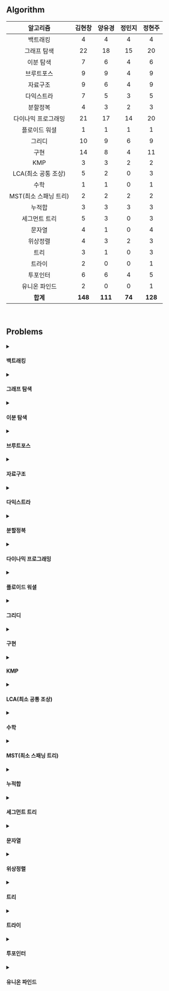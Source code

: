 ## Algorithm
|    알고리즘    | 김현창 | 양유경 | 정민지 | 정현주 |
| :-------------: | :----: | :----: | :----: | :----: |
|백트래킹|4|4|4|4|
|그래프 탐색|22|18|15|20|
|이분 탐색|7|6|4|6|
|브루트포스|9|9|4|9|
|자료구조|9|6|4|9|
|다익스트라|7|5|3|5|
|분할정복|4|3|2|3|
|다이나믹 프로그래밍|21|17|14|20|
|플로이드 워셜|1|1|1|1|
|그리디|10|9|6|9|
|구현|14|8|4|11|
|KMP|3|3|2|2|
|LCA(최소 공통 조상)|5|2|0|3|
|수학|1|1|0|1|
|MST(최소 스패닝 트리)|2|2|2|2|
|누적합|3|3|3|3|
|세그먼트 트리|5|3|0|3|
|문자열|4|1|0|4|
|위상정렬|4|3|2|3|
|트리|3|1|0|3|
|트라이|2|0|0|1|
|투포인터|6|6|4|5|
|유니온 파인드|2|0|0|1|
| **합계** | **148**|**111**|**74**|**128**|

<br>

## Problems
<details>
<summary>

#### 백트래킹

</summary>

    
|    문제    |    제목    | 김현창 | 양유경 | 정민지 | 정현주 |
| :-------------: | :----: | :----: | :----: | :----: | :----: |
|    <a href="http://boj.kr/14888">14888    |     <a href="BackTracking/p14888_연산자끼워넣기">연산자끼워넣기    | ✔ |✔ |✔ |✔ |
|    <a href="http://boj.kr/14889">14889    |     <a href="BackTracking/p14889_스타트와링크">스타트와링크    | ✔ |✔ |✔ |✔ |
|    <a href="http://boj.kr/15661">15661    |     <a href="BackTracking/p15661_링크와스타트">링크와스타트    | ✔ |✔ |✔ |✔ |
|    <a href="http://boj.kr/1759">1759    |     <a href="BackTracking/p1759_암호만들기">암호만들기    | ✔ |✔ |✔ |✔ |
</details>

<details>
<summary>

#### 그래프 탐색

</summary>

    
|    문제    |    제목    | 김현창 | 양유경 | 정민지 | 정현주 |
| :-------------: | :----: | :----: | :----: | :----: | :----: |
|    <a href="http://boj.kr/1012">1012    |     <a href="BFS_DFS/p1012_유기농배추">유기농배추    | ✔ |✔ |✔ |✔ |
|    <a href="http://boj.kr/1189">1189    |     <a href="BFS_DFS/p1189_컴백홈">컴백홈    | ✔ |✔ |✔ |✔ |
|    <a href="http://boj.kr/12851">12851    |     <a href="BFS_DFS/p12851_숨바꼭질2">숨바꼭질2    | ✔ |✔ |✔ |✔ |
|    <a href="http://boj.kr/13549">13549    |     <a href="BFS_DFS/p13549_숨바꼭질3">숨바꼭질3    | ✔ |✔ |✔ |✔ |
|    <a href="http://boj.kr/14502">14502    |     <a href="BFS_DFS/p14502_연구소">연구소    | ✔ |✔ |✔ |✔ |
|    <a href="http://boj.kr/14940">14940    |     <a href="BFS_DFS/p14940_쉬운최단거리">쉬운최단거리    | ✔ |✔ |❌ |✔ |
|    <a href="http://boj.kr/16197">16197    |     <a href="BFS_DFS/p16197_두동전">두동전    | ✔ |✔ |❌ |✔ |
|    <a href="http://boj.kr/16236">16236    |     <a href="BFS_DFS/p16236_아기상어">아기상어    | ✔ |✔ |✔ |✔ |
|    <a href="http://boj.kr/16946">16946    |     <a href="BFS_DFS/p16946_벽부수고이동하기4">벽부수고이동하기4    | ✔ |❌ |❌ |✔ |
|    <a href="http://boj.kr/16953">16953    |     <a href="BFS_DFS/p16953_AtoB">AtoB    | ✔ |✔ |✔ |✔ |
|    <a href="http://boj.kr/1697">1697    |     <a href="BFS_DFS/p1697_숨바꼭질">숨바꼭질    | ✔ |✔ |✔ |✔ |
|    <a href="http://boj.kr/1707">1707    |     <a href="BFS_DFS/p1707_이분그래프">이분그래프    | ✔ |❌ |❌ |✔ |
|    <a href="http://boj.kr/17129">17129    |     <a href="BFS_DFS/p17129_윌리암슨수액빨이딱따구리가정보섬에올라온이유">윌리암슨수액빨이딱따구리가정보섬에올라온이유    | ✔ |❌ |❌ |❌ |
|    <a href="http://boj.kr/18405">18405    |     <a href="BFS_DFS/p18405_경쟁적전염">경쟁적전염    | ✔ |✔ |❌ |❌ |
|    <a href="http://boj.kr/1939">1939    |     <a href="BFS_DFS/p1939_중량제한">중량제한    | ✔ |❌ |❌ |✔ |
|    <a href="http://boj.kr/2206">2206    |     <a href="BFS_DFS/p2206_벽부수고이동하기">벽부수고이동하기    | ✔ |✔ |✔ |✔ |
|    <a href="http://boj.kr/2251">2251    |     <a href="BFS_DFS/p2251_물통">물통    | ✔ |✔ |✔ |✔ |
|    <a href="http://boj.kr/2310">2310    |     <a href="BFS_DFS/p2310_어드벤처게임">어드벤처게임    | ✔ |✔ |✔ |✔ |
|    <a href="http://boj.kr/2468">2468    |     <a href="BFS_DFS/p2468_안전영역">안전영역    | ✔ |✔ |✔ |✔ |
|    <a href="http://boj.kr/2583">2583    |     <a href="BFS_DFS/p2583_영역구하기">영역구하기    | ✔ |✔ |✔ |✔ |
|    <a href="http://boj.kr/2606">2606    |     <a href="BFS_DFS/p2606_바이러스">바이러스    | ✔ |✔ |✔ |✔ |
|    <a href="http://boj.kr/2644">2644    |     <a href="BFS_DFS/p2644_촌수계산">촌수계산    | ✔ |✔ |✔ |✔ |
</details>

<details>
<summary>

#### 이분 탐색

</summary>

    
|    문제    |    제목    | 김현창 | 양유경 | 정민지 | 정현주 |
| :-------------: | :----: | :----: | :----: | :----: | :----: |
|    <a href="http://boj.kr/2110">2110    |     <a href="BinarySearch/p2110_공유기설치">공유기설치    | ✔ |✔ |✔ |✔ |
|    <a href="http://boj.kr/2467">2467    |     <a href="BinarySearch/p2467_용액">용액    | ✔ |✔ |❌ |✔ |
|    <a href="http://boj.kr/2473">2473    |     <a href="BinarySearch/p2473_세용액">세용액    | ✔ |✔ |❌ |✔ |
|    <a href="http://boj.kr/2512">2512    |     <a href="BinarySearch/p2512_예산">예산    | ✔ |✔ |✔ |✔ |
|    <a href="http://boj.kr/2805">2805    |     <a href="BinarySearch/p2805_나무자르기">나무자르기    | ✔ |✔ |✔ |✔ |
|    <a href="http://boj.kr/4001">4001    |     <a href="BinarySearch/p4001_미노타우르스미궁">미노타우르스미궁    | ✔ |❌ |❌ |❌ |
|    <a href="http://boj.kr/7453">7453    |     <a href="BinarySearch/p7453_합이0인네정수">합이0인네정수    | ✔ |✔ |✔ |✔ |
</details>

<details>
<summary>

#### 브루트포스

</summary>

    
|    문제    |    제목    | 김현창 | 양유경 | 정민지 | 정현주 |
| :-------------: | :----: | :----: | :----: | :----: | :----: |
|    <a href="http://boj.kr/1107">1107    |     <a href="Bruteforce/p1107_리모컨">리모컨    | ✔ |✔ |❌ |✔ |
|    <a href="http://boj.kr/1182">1182    |     <a href="Bruteforce/p1182_부분수열의합">부분수열의합    | ✔ |✔ |✔ |✔ |
|    <a href="http://boj.kr/15683">15683    |     <a href="Bruteforce/p15683_감시">감시    | ✔ |✔ |❌ |✔ |
|    <a href="http://boj.kr/1747">1747    |     <a href="Bruteforce/p1747_소수and팰린드롬">소수and팰린드롬    | ✔ |✔ |✔ |✔ |
|    <a href="http://boj.kr/18429">18429    |     <a href="Bruteforce/p18429_근손실">근손실    | ✔ |✔ |✔ |✔ |
|    <a href="http://boj.kr/20529">20529    |     <a href="Bruteforce/p20529_가장가까운세사람의심리적거리">가장가까운세사람의심리적거리    | ✔ |✔ |✔ |✔ |
|    <a href="http://boj.kr/2304">2304    |     <a href="Bruteforce/p2304_창고다각형">창고다각형    | ✔ |✔ |❌ |✔ |
|    <a href="http://boj.kr/27172">27172    |     <a href="Bruteforce/p27172_수나누기게임">수나누기게임    | ✔ |✔ |❌ |✔ |
|    <a href="http://boj.kr/3085">3085    |     <a href="Bruteforce/p3085_사탕게임">사탕게임    | ✔ |✔ |❌ |✔ |
</details>

<details>
<summary>

#### 자료구조

</summary>

    
|    문제    |    제목    | 김현창 | 양유경 | 정민지 | 정현주 |
| :-------------: | :----: | :----: | :----: | :----: | :----: |
|    <a href="http://boj.kr/11286">11286    |     <a href="DataStructure/p11286_절댓값힙">절댓값힙    | ✔ |✔ |✔ |✔ |
|    <a href="http://boj.kr/1202">1202    |     <a href="DataStructure/p1202_보석도둑">보석도둑    | ✔ |✔ |❌ |✔ |
|    <a href="http://boj.kr/13335">13335    |     <a href="DataStructure/p13335_트럭">트럭    | ✔ |✔ |✔ |✔ |
|    <a href="http://boj.kr/1406">1406    |     <a href="DataStructure/p1406_에디터">에디터    | ✔ |❌ |❌ |✔ |
|    <a href="http://boj.kr/1918">1918    |     <a href="DataStructure/p1918_후위표기식">후위표기식    | ✔ |❌ |❌ |✔ |
|    <a href="http://boj.kr/1927">1927    |     <a href="DataStructure/p1927_최소힙">최소힙    | ✔ |✔ |✔ |✔ |
|    <a href="http://boj.kr/1991">1991    |     <a href="DataStructure/p1991_트리순회">트리순회    | ✔ |✔ |✔ |✔ |
|    <a href="http://boj.kr/23309">23309    |     <a href="DataStructure/p23309_철도공사">철도공사    | ✔ |❌ |❌ |✔ |
|    <a href="http://boj.kr/5397">5397    |     <a href="DataStructure/p5397_키로거">키로거    | ✔ |✔ |❌ |✔ |
</details>

<details>
<summary>

#### 다익스트라

</summary>

    
|    문제    |    제목    | 김현창 | 양유경 | 정민지 | 정현주 |
| :-------------: | :----: | :----: | :----: | :----: | :----: |
|    <a href="http://boj.kr/10282">10282    |     <a href="Dijkstra/p10282_해킹">해킹    | ✔ |✔ |✔ |✔ |
|    <a href="http://boj.kr/11779">11779    |     <a href="Dijkstra/p11779_최소비용구하기2">최소비용구하기2    | ✔ |✔ |✔ |✔ |
|    <a href="http://boj.kr/1238">1238    |     <a href="Dijkstra/p1238_파티">파티    | ✔ |✔ |❌ |❌ |
|    <a href="http://boj.kr/1446">1446    |     <a href="Dijkstra/p1446_지름길">지름길    | ✔ |✔ |❌ |✔ |
|    <a href="http://boj.kr/17270">17270    |     <a href="Dijkstra/p17270_연예인은힘들어">연예인은힘들어    | ✔ |❌ |❌ |❌ |
|    <a href="http://boj.kr/1753">1753    |     <a href="Dijkstra/p1753_최단경로">최단경로    | ✔ |✔ |✔ |✔ |
|    <a href="http://boj.kr/9370">9370    |     <a href="Dijkstra/p9370_미확인도착지">미확인도착지    | ✔ |❌ |❌ |✔ |
</details>

<details>
<summary>

#### 분할정복

</summary>

    
|    문제    |    제목    | 김현창 | 양유경 | 정민지 | 정현주 |
| :-------------: | :----: | :----: | :----: | :----: | :----: |
|    <a href="http://boj.kr/10830">10830    |     <a href="DivideAndConquer/p10830_행렬제곱">행렬제곱    | ✔ |✔ |✔ |✔ |
|    <a href="http://boj.kr/11444">11444    |     <a href="DivideAndConquer/p11444_피보나치수6">피보나치수6    | ✔ |❌ |❌ |✔ |
|    <a href="http://boj.kr/1493">1493    |     <a href="DivideAndConquer/p1493_박스채우기">박스채우기    | ✔ |✔ |❌ |❌ |
|    <a href="http://boj.kr/2630">2630    |     <a href="DivideAndConquer/p2630_색종이만들기">색종이만들기    | ✔ |✔ |✔ |✔ |
</details>

<details>
<summary>

#### 다이나믹 프로그래밍

</summary>

    
|    문제    |    제목    | 김현창 | 양유경 | 정민지 | 정현주 |
| :-------------: | :----: | :----: | :----: | :----: | :----: |
|    <a href="http://boj.kr/10844">10844    |     <a href="DynamicProgramming/p10844_쉬운계단수">쉬운계단수    | ✔ |✔ |❌ |✔ |
|    <a href="http://boj.kr/11048">11048    |     <a href="DynamicProgramming/p11048_이동하기">이동하기    | ✔ |✔ |✔ |✔ |
|    <a href="http://boj.kr/11049">11049    |     <a href="DynamicProgramming/p11049_행렬곱셈순서">행렬곱셈순서    | ✔ |❌ |❌ |✔ |
|    <a href="http://boj.kr/11060">11060    |     <a href="DynamicProgramming/p11060_점프점프">점프점프    | ✔ |✔ |✔ |✔ |
|    <a href="http://boj.kr/1149">1149    |     <a href="DynamicProgramming/p1149_RGB거리">RGB거리    | ✔ |✔ |✔ |✔ |
|    <a href="http://boj.kr/12920">12920    |     <a href="DynamicProgramming/p12920_평범한배낭2">평범한배낭2    | ✔ |✔ |❌ |✔ |
|    <a href="http://boj.kr/14501">14501    |     <a href="DynamicProgramming/p14501_퇴사">퇴사    | ✔ |✔ |✔ |✔ |
|    <a href="http://boj.kr/1520">1520    |     <a href="DynamicProgramming/p1520_내리막길">내리막길    | ✔ |✔ |✔ |✔ |
|    <a href="http://boj.kr/15486">15486    |     <a href="DynamicProgramming/p15486_퇴사2">퇴사2    | ✔ |✔ |✔ |✔ |
|    <a href="http://boj.kr/17404">17404    |     <a href="DynamicProgramming/p17404_RGB거리2">RGB거리2    | ✔ |❌ |✔ |✔ |
|    <a href="http://boj.kr/1912">1912    |     <a href="DynamicProgramming/p1912_연속합">연속합    | ✔ |✔ |✔ |✔ |
|    <a href="http://boj.kr/1932">1932    |     <a href="DynamicProgramming/p1932_정수삼각형">정수삼각형    | ✔ |✔ |✔ |✔ |
|    <a href="http://boj.kr/20303">20303    |     <a href="DynamicProgramming/p20303_할로윈의양아치">할로윈의양아치    | ✔ |✔ |❌ |✔ |
|    <a href="http://boj.kr/2293">2293    |     <a href="DynamicProgramming/p2293_동전1">동전1    | ✔ |❌ |✔ |✔ |
|    <a href="http://boj.kr/2302">2302    |     <a href="DynamicProgramming/p2302_극장좌석">극장좌석    | ✔ |✔ |❌ |✔ |
|    <a href="http://boj.kr/2342">2342    |     <a href="DynamicProgramming/p2342_DanceDanceRevolution">DanceDanceRevolution    | ✔ |❌ |❌ |❌ |
|    <a href="http://boj.kr/2533">2533    |     <a href="DynamicProgramming/p2533_사회망서비스">사회망서비스    | ✔ |✔ |✔ |✔ |
|    <a href="http://boj.kr/2579">2579    |     <a href="DynamicProgramming/p2579_계단오르기">계단오르기    | ✔ |✔ |✔ |✔ |
|    <a href="http://boj.kr/7579">7579    |     <a href="DynamicProgramming/p7579_앱">앱    | ✔ |✔ |❌ |✔ |
|    <a href="http://boj.kr/9095">9095    |     <a href="DynamicProgramming/p9095_123더하기">123더하기    | ✔ |✔ |✔ |✔ |
|    <a href="http://boj.kr/9252">9252    |     <a href="DynamicProgramming/p9252_LCS2">LCS2    | ✔ |✔ |✔ |✔ |
</details>

<details>
<summary>

#### 플로이드 워셜

</summary>

    
|    문제    |    제목    | 김현창 | 양유경 | 정민지 | 정현주 |
| :-------------: | :----: | :----: | :----: | :----: | :----: |
|    <a href="http://boj.kr/1389">1389    |     <a href="FloydWarshall/p1389_케빈베이컨의6단계법칙">케빈베이컨의6단계법칙    | ✔ |✔ |✔ |✔ |
</details>

<details>
<summary>

#### 그리디

</summary>

    
|    문제    |    제목    | 김현창 | 양유경 | 정민지 | 정현주 |
| :-------------: | :----: | :----: | :----: | :----: | :----: |
|    <a href="http://boj.kr/11000">11000    |     <a href="Greedy/p11000_강의실배정">강의실배정    | ✔ |✔ |✔ |✔ |
|    <a href="http://boj.kr/11501">11501    |     <a href="Greedy/p11501_주식">주식    | ✔ |✔ |✔ |✔ |
|    <a href="http://boj.kr/1541">1541    |     <a href="Greedy/p1541_잃어버린괄호">잃어버린괄호    | ✔ |✔ |✔ |✔ |
|    <a href="http://boj.kr/15903">15903    |     <a href="Greedy/p15903_카드합체놀이">카드합체놀이    | ✔ |✔ |❌ |✔ |
|    <a href="http://boj.kr/16496">16496    |     <a href="Greedy/p16496_큰수만들기">큰수만들기    | ✔ |❌ |❌ |❌ |
|    <a href="http://boj.kr/1700">1700    |     <a href="Greedy/p1700_멀티탭스케줄링">멀티탭스케줄링    | ✔ |✔ |❌ |✔ |
|    <a href="http://boj.kr/1715">1715    |     <a href="Greedy/p1715_카드정렬하기">카드정렬하기    | ✔ |✔ |✔ |✔ |
|    <a href="http://boj.kr/1946">1946    |     <a href="Greedy/p1946_신입사원">신입사원    | ✔ |✔ |✔ |✔ |
|    <a href="http://boj.kr/2138">2138    |     <a href="Greedy/p2138_전구와스위치">전구와스위치    | ✔ |✔ |✔ |✔ |
|    <a href="http://boj.kr/2885">2885    |     <a href="Greedy/p2885_초콜릿식사">초콜릿식사    | ✔ |✔ |❌ |✔ |
</details>

<details>
<summary>

#### 구현

</summary>

    
|    문제    |    제목    | 김현창 | 양유경 | 정민지 | 정현주 |
| :-------------: | :----: | :----: | :----: | :----: | :----: |
|    <a href="http://boj.kr/12100">12100    |     <a href="Implematation/p12100_2048Easy">2048Easy    | ✔ |✔ |✔ |✔ |
|    <a href="http://boj.kr/14503">14503    |     <a href="Implematation/p14503_로봇청소기">로봇청소기    | ✔ |✔ |✔ |✔ |
|    <a href="http://boj.kr/16637">16637    |     <a href="Implematation/p16637_괄호추가하기">괄호추가하기    | ✔ |✔ |✔ |✔ |
|    <a href="http://boj.kr/17136">17136    |     <a href="Implematation/p17136_색종이붙이기">색종이붙이기    | ✔ |✔ |❌ |✔ |
|    <a href="http://boj.kr/1713">1713    |     <a href="Implematation/p1713_후보추천하기">후보추천하기    | ✔ |✔ |❌ |✔ |
|    <a href="http://boj.kr/17780">17780    |     <a href="Implematation/p17780_새로운게임">새로운게임    | ✔ |❌ |✔ |✔ |
|    <a href="http://boj.kr/1800">1800    |     <a href="Implematation/p1800_인터넷설치">인터넷설치    | ✔ |❌ |❌ |✔ |
|    <a href="http://boj.kr/19236">19236    |     <a href="Implematation/p19236_청소년상어">청소년상어    | ✔ |❌ |❌ |✔ |
|    <a href="http://boj.kr/20006">20006    |     <a href="Implematation/p20006_랭킹전대기열">랭킹전대기열    | ✔ |✔ |❌ |❌ |
|    <a href="http://boj.kr/20056">20056    |     <a href="Implematation/p20056_마법사상어와파이어볼">마법사상어와파이어볼    | ✔ |✔ |❌ |✔ |
|    <a href="http://boj.kr/20057">20057    |     <a href="Implematation/p20057_마법사상어와토네이도">마법사상어와토네이도    | ✔ |✔ |❌ |✔ |
|    <a href="http://boj.kr/20058">20058    |     <a href="Implematation/p20058_마법사상어와파이어스톰">마법사상어와파이어스톰    | ✔ |❌ |❌ |❌ |
|    <a href="http://boj.kr/23289">23289    |     <a href="Implematation/p23289_온풍기안녕">온풍기안녕    | ✔ |❌ |❌ |❌ |
|    <a href="http://boj.kr/2632">2632    |     <a href="Implematation/p2632_피자판매">피자판매    | ✔ |❌ |❌ |✔ |
</details>

<details>
<summary>

#### KMP

</summary>

    
|    문제    |    제목    | 김현창 | 양유경 | 정민지 | 정현주 |
| :-------------: | :----: | :----: | :----: | :----: | :----: |
|    <a href="http://boj.kr/11585">11585    |     <a href="KMP/p11585_속타는저녁메뉴">속타는저녁메뉴    | ✔ |✔ |✔ |✔ |
|    <a href="http://boj.kr/1305">1305    |     <a href="KMP/p1305_광고">광고    | ✔ |✔ |✔ |✔ |
|    <a href="http://boj.kr/7575">7575    |     <a href="KMP/p7575_바이러스">바이러스    | ✔ |✔ |❌ |❌ |
</details>

<details>
<summary>

#### LCA(최소 공통 조상)

</summary>

    
|    문제    |    제목    | 김현창 | 양유경 | 정민지 | 정현주 |
| :-------------: | :----: | :----: | :----: | :----: | :----: |
|    <a href="http://boj.kr/11437">11437    |     <a href="LCA/p11437_LCA">LCA    | ✔ |✔ |❌ |✔ |
|    <a href="http://boj.kr/11438">11438    |     <a href="LCA/p11438_LCA2">LCA2    | ✔ |✔ |❌ |✔ |
|    <a href="http://boj.kr/15481">15481    |     <a href="LCA/p15481_그래프와MST">그래프와MST    | ✔ |❌ |❌ |❌ |
|    <a href="http://boj.kr/1626">1626    |     <a href="LCA/p1626_두번째로작은스패닝트리">두번째로작은스패닝트리    | ✔ |❌ |❌ |❌ |
|    <a href="http://boj.kr/3176">3176    |     <a href="LCA/p3176_도로네트워크">도로네트워크    | ✔ |❌ |❌ |✔ |
</details>

<details>
<summary>

#### 수학

</summary>

    
|    문제    |    제목    | 김현창 | 양유경 | 정민지 | 정현주 |
| :-------------: | :----: | :----: | :----: | :----: | :----: |
|    <a href="http://boj.kr/2166">2166    |     <a href="Math/p2166_다각형의넓이">다각형의넓이    | ✔ |✔ |❌ |✔ |
</details>

<details>
<summary>

#### MST(최소 스패닝 트리)

</summary>

    
|    문제    |    제목    | 김현창 | 양유경 | 정민지 | 정현주 |
| :-------------: | :----: | :----: | :----: | :----: | :----: |
|    <a href="http://boj.kr/14950">14950    |     <a href="MST/p14950_정복자">정복자    | ✔ |✔ |✔ |✔ |
|    <a href="http://boj.kr/16398">16398    |     <a href="MST/p16398_행성연결">행성연결    | ✔ |✔ |✔ |✔ |
</details>

<details>
<summary>

#### 누적합

</summary>

    
|    문제    |    제목    | 김현창 | 양유경 | 정민지 | 정현주 |
| :-------------: | :----: | :----: | :----: | :----: | :----: |
|    <a href="http://boj.kr/14476">14476    |     <a href="PrefixSum/p14476_최대공약수하나빼기">최대공약수하나빼기    | ✔ |✔ |✔ |✔ |
|    <a href="http://boj.kr/25682">25682    |     <a href="PrefixSum/p25682_체스판다시칠하기2">체스판다시칠하기2    | ✔ |✔ |✔ |✔ |
|    프로그래머스LV3    |     <a href="PrefixSum/프로그래머스LV3_파괴되지않은건물">파괴되지않은건물    | ✔ |✔ |✔ |✔ |
</details>

<details>
<summary>

#### 세그먼트 트리

</summary>

    
|    문제    |    제목    | 김현창 | 양유경 | 정민지 | 정현주 |
| :-------------: | :----: | :----: | :----: | :----: | :----: |
|    <a href="http://boj.kr/10167">10167    |     <a href="SegmentTree/p10167_금광">금광    | ✔ |❌ |❌ |❌ |
|    <a href="http://boj.kr/18196">18196    |     <a href="SegmentTree/p18196_정기모임">정기모임    | ✔ |❌ |❌ |❌ |
|    <a href="http://boj.kr/2243">2243    |     <a href="SegmentTree/p2243_사탕상자">사탕상자    | ✔ |✔ |❌ |✔ |
|    <a href="http://boj.kr/2357">2357    |     <a href="SegmentTree/p2357_최소값과최댓값">최소값과최댓값    | ✔ |✔ |❌ |✔ |
|    <a href="http://boj.kr/2517">2517    |     <a href="SegmentTree/p2517_달리기">달리기    | ✔ |✔ |❌ |✔ |
</details>

<details>
<summary>

#### 문자열

</summary>

    
|    문제    |    제목    | 김현창 | 양유경 | 정민지 | 정현주 |
| :-------------: | :----: | :----: | :----: | :----: | :----: |
|    <a href="http://boj.kr/1294">1294    |     <a href="String/p1294_문자열장식">문자열장식    | ✔ |❌ |❌ |✔ |
|    <a href="http://boj.kr/20920">20920    |     <a href="String/p20920_영단어암기는괴로워">영단어암기는괴로워    | ✔ |❌ |❌ |✔ |
|    <a href="http://boj.kr/9177">9177    |     <a href="String/p9177_단어섞기">단어섞기    | ✔ |✔ |❌ |✔ |
|    <a href="http://boj.kr/9935">9935    |     <a href="String/p9935_문자열폭발">문자열폭발    | ✔ |❌ |❌ |✔ |
</details>

<details>
<summary>

#### 위상정렬

</summary>

    
|    문제    |    제목    | 김현창 | 양유경 | 정민지 | 정현주 |
| :-------------: | :----: | :----: | :----: | :----: | :----: |
|    <a href="http://boj.kr/1005">1005    |     <a href="TopologySort/p1005_ACMCraft">ACMCraft    | ✔ |❌ |❌ |❌ |
|    <a href="http://boj.kr/2056">2056    |     <a href="TopologySort/p2056_작업">작업    | ✔ |✔ |✔ |✔ |
|    <a href="http://boj.kr/2623">2623    |     <a href="TopologySort/p2623_음악프로그램">음악프로그램    | ✔ |✔ |✔ |✔ |
|    <a href="http://boj.kr/5021">5021    |     <a href="TopologySort/p5021_왕위계승">왕위계승    | ✔ |✔ |❌ |✔ |
</details>

<details>
<summary>

#### 트리

</summary>

    
|    문제    |    제목    | 김현창 | 양유경 | 정민지 | 정현주 |
| :-------------: | :----: | :----: | :----: | :----: | :----: |
|    <a href="http://boj.kr/1167">1167    |     <a href="Tree/p1167_트리의지름">트리의지름    | ✔ |❌ |❌ |✔ |
|    <a href="http://boj.kr/1967">1967    |     <a href="Tree/p1967_트리의지름">트리의지름    | ✔ |✔ |❌ |✔ |
|    <a href="http://boj.kr/5639">5639    |     <a href="Tree/p5639_이진검색트리">이진검색트리    | ✔ |❌ |❌ |✔ |
</details>

<details>
<summary>

#### 트라이

</summary>

    
|    문제    |    제목    | 김현창 | 양유경 | 정민지 | 정현주 |
| :-------------: | :----: | :----: | :----: | :----: | :----: |
|    <a href="http://boj.kr/5670">5670    |     <a href="Trie/p5670_휴대폰자판">휴대폰자판    | ✔ |❌ |❌ |❌ |
|    <a href="http://boj.kr/9202">9202    |     <a href="Trie/p9202_Boggle">Boggle    | ✔ |❌ |❌ |✔ |
</details>

<details>
<summary>

#### 투포인터

</summary>

    
|    문제    |    제목    | 김현창 | 양유경 | 정민지 | 정현주 |
| :-------------: | :----: | :----: | :----: | :----: | :----: |
|    <a href="http://boj.kr/1806">1806    |     <a href="TwoPointer/p1806_부분합">부분합    | ✔ |✔ |❌ |✔ |
|    <a href="http://boj.kr/20922">20922    |     <a href="TwoPointer/p20922_겹치는건싫어">겹치는건싫어    | ✔ |✔ |✔ |✔ |
|    <a href="http://boj.kr/22857">22857    |     <a href="TwoPointer/p22857_가장긴짝수연속한부분수열small">가장긴짝수연속한부분수열small    | ✔ |✔ |✔ |✔ |
|    <a href="http://boj.kr/22862">22862    |     <a href="TwoPointer/p22862_가장긴짝수연속한부분수열large">가장긴짝수연속한부분수열large    | ✔ |✔ |✔ |✔ |
|    <a href="http://boj.kr/2531">2531    |     <a href="TwoPointer/p2531_회전초밥">회전초밥    | ✔ |✔ |✔ |✔ |
|    <a href="http://boj.kr/2842">2842    |     <a href="TwoPointer/p2842_집배원한상덕">집배원한상덕    | ✔ |✔ |❌ |❌ |
</details>

<details>
<summary>

#### 유니온 파인드

</summary>

    
|    문제    |    제목    | 김현창 | 양유경 | 정민지 | 정현주 |
| :-------------: | :----: | :----: | :----: | :----: | :----: |
|    <a href="http://boj.kr/1043">1043    |     <a href="UnionFind/p1043_거짓말">거짓말    | ✔ |❌ |❌ |✔ |
|    <a href="http://boj.kr/20040">20040    |     <a href="UnionFind/p20040_사이클게임">사이클게임    | ✔ |❌ |❌ |❌ |
</details>
